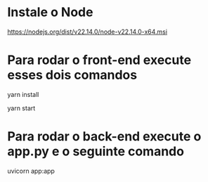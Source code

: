 # Instale o Node

https://nodejs.org/dist/v22.14.0/node-v22.14.0-x64.msi

# Para rodar o front-end execute esses dois comandos

yarn install

yarn start

# Para rodar o back-end execute o app.py e o seguinte comando

uvicorn app:app
